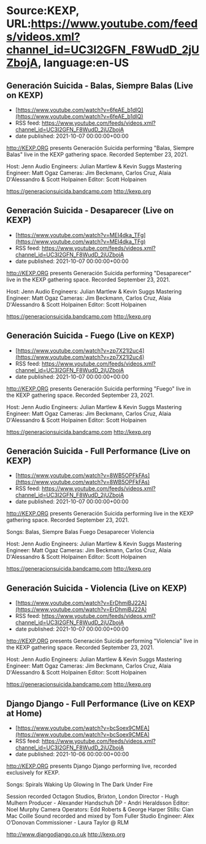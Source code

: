 # Source:KEXP, URL:https://www.youtube.com/feeds/videos.xml?channel_id=UC3I2GFN_F8WudD_2jUZbojA, language:en-US

## Generación Suicida - Balas, Siempre Balas (Live on KEXP)
 - [https://www.youtube.com/watch?v=6feAE_b1dlQ](https://www.youtube.com/watch?v=6feAE_b1dlQ)
 - RSS feed: https://www.youtube.com/feeds/videos.xml?channel_id=UC3I2GFN_F8WudD_2jUZbojA
 - date published: 2021-10-07 00:00:00+00:00

http://KEXP.ORG presents Generación Suicida performing "Balas, Siempre Balas" live in the KEXP gathering space. Recorded September 23, 2021.

Host: Jenn
Audio Engineers: Julian Martlew & Kevin Suggs
Mastering Engineer: Matt Ogaz
Cameras: Jim Beckmann, Carlos Cruz, Alaia D'Alessandro & Scott Holpainen
Editor: Scott Holpainen

https://generacionsuicida.bandcamp.com
http://kexp.org

## Generación Suicida - Desaparecer (Live on KEXP)
 - [https://www.youtube.com/watch?v=MEI4dka_TFg](https://www.youtube.com/watch?v=MEI4dka_TFg)
 - RSS feed: https://www.youtube.com/feeds/videos.xml?channel_id=UC3I2GFN_F8WudD_2jUZbojA
 - date published: 2021-10-07 00:00:00+00:00

http://KEXP.ORG presents Generación Suicida performing "Desaparecer" live in the KEXP gathering space. Recorded September 23, 2021.

Host: Jenn
Audio Engineers: Julian Martlew & Kevin Suggs
Mastering Engineer: Matt Ogaz
Cameras: Jim Beckmann, Carlos Cruz, Alaia D'Alessandro & Scott Holpainen
Editor: Scott Holpainen

https://generacionsuicida.bandcamp.com
http://kexp.org

## Generación Suicida - Fuego (Live on KEXP)
 - [https://www.youtube.com/watch?v=zp7X21l2uc4](https://www.youtube.com/watch?v=zp7X21l2uc4)
 - RSS feed: https://www.youtube.com/feeds/videos.xml?channel_id=UC3I2GFN_F8WudD_2jUZbojA
 - date published: 2021-10-07 00:00:00+00:00

http://KEXP.ORG presents Generación Suicida performing "Fuego" live in the KEXP gathering space. Recorded September 23, 2021.

Host: Jenn
Audio Engineers: Julian Martlew & Kevin Suggs
Mastering Engineer: Matt Ogaz
Cameras: Jim Beckmann, Carlos Cruz, Alaia D'Alessandro & Scott Holpainen
Editor: Scott Holpainen

https://generacionsuicida.bandcamp.com
http://kexp.org

## Generación Suicida - Full Performance (Live on KEXP)
 - [https://www.youtube.com/watch?v=8WB5OPFkFAs](https://www.youtube.com/watch?v=8WB5OPFkFAs)
 - RSS feed: https://www.youtube.com/feeds/videos.xml?channel_id=UC3I2GFN_F8WudD_2jUZbojA
 - date published: 2021-10-07 00:00:00+00:00

http://KEXP.ORG presents Generación Suicida performing live in the KEXP gathering space. Recorded September 23, 2021.

Songs:
Balas, Siempre Balas
Fuego
Desaparecer
Violencia

Host: Jenn
Audio Engineers: Julian Martlew & Kevin Suggs
Mastering Engineer: Matt Ogaz
Cameras: Jim Beckmann, Carlos Cruz, Alaia D'Alessandro & Scott Holpainen
Editor: Scott Holpainen

https://generacionsuicida.bandcamp.com
http://kexp.org

## Generación Suicida - Violencia (Live on KEXP)
 - [https://www.youtube.com/watch?v=ErDhmiBJ22A](https://www.youtube.com/watch?v=ErDhmiBJ22A)
 - RSS feed: https://www.youtube.com/feeds/videos.xml?channel_id=UC3I2GFN_F8WudD_2jUZbojA
 - date published: 2021-10-07 00:00:00+00:00

http://KEXP.ORG presents Generación Suicida performing "Violencia" live in the KEXP gathering space. Recorded September 23, 2021.

Host: Jenn
Audio Engineers: Julian Martlew & Kevin Suggs
Mastering Engineer: Matt Ogaz
Cameras: Jim Beckmann, Carlos Cruz, Alaia D'Alessandro & Scott Holpainen
Editor: Scott Holpainen

https://generacionsuicida.bandcamp.com
http://kexp.org

## Django Django - Full Performance (Live on KEXP at Home)
 - [https://www.youtube.com/watch?v=bcSoex9CMEA](https://www.youtube.com/watch?v=bcSoex9CMEA)
 - RSS feed: https://www.youtube.com/feeds/videos.xml?channel_id=UC3I2GFN_F8WudD_2jUZbojA
 - date published: 2021-10-06 00:00:00+00:00

http://KEXP.ORG presents Django Django performing live, recorded exclusively for KEXP.

Songs:
Spirals
Waking Up
Glowing In The Dark
Under Fire

Session recorded Octagon Studios, Brixton, London
Director - Hugh Mulhern
Producer - Alexander Handschuh
DP - Andri Heraldsson 
Editor: Noel Murphy
Camera Operators: Edd Roberts & George Harper
Stills: Cian Mac Coille
Sound recorded and mixed by Tom Fuller
Studio Engineer: Alex O’Donovan 
Commissioner - Laura Taylor @ RLM

http://www.djangodjango.co.uk
http://kexp.org

